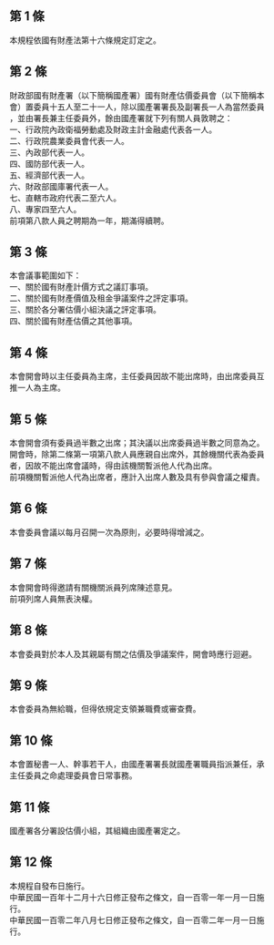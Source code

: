 第 1 條
-------
本規程依國有財產法第十六條規定訂定之。

第 2 條
-------
財政部國有財產署（以下簡稱國產署）國有財產估價委員會（以下簡稱本  
會）置委員十五人至二十一人，除以國產署署長及副署長一人為當然委員  
，並由署長兼主任委員外，餘由國產署就下列有關人員敦聘之：  
一、行政院內政衛福勞動處及財政主計金融處代表各一人。  
二、行政院農業委員會代表一人。  
三、內政部代表一人。  
四、國防部代表一人。  
五、經濟部代表一人。  
六、財政部國庫署代表一人。  
七、直轄市政府代表二至六人。  
八、專家四至六人。  
前項第八款人員之聘期為一年，期滿得續聘。

第 3 條
-------
本會議事範圍如下：  
一、關於國有財產計價方式之議訂事項。  
二、關於國有財產價值及租金爭議案件之評定事項。  
三、關於各分署估價小組決議之評定事項。  
四、關於國有財產估價之其他事項。

第 4 條
-------
本會開會時以主任委員為主席，主任委員因故不能出席時，由出席委員互  
推一人為主席。

第 5 條
-------
本會開會須有委員過半數之出席；其決議以出席委員過半數之同意為之。  
開會時，除第二條第一項第八款人員應親自出席外，其餘機關代表為委員  
者，因故不能出席會議時，得由該機關暫派他人代為出席。  
前項機關暫派他人代為出席者，應計入出席人數及具有參與會議之權責。

第 6 條
-------
本會委員會議以每月召開一次為原則，必要時得增減之。

第 7 條
-------
本會開會時得邀請有關機關派員列席陳述意見。  
前項列席人員無表決權。

第 8 條
-------
本會委員對於本人及其親屬有關之估價及爭議案件，開會時應行迴避。

第 9 條
-------
本會委員為無給職，但得依規定支領兼職費或審查費。

第 10 條
--------
本會置秘書一人、幹事若干人，由國產署署長就國產署職員指派兼任，承  
主任委員之命處理委員會日常事務。

第 11 條
--------
國產署各分署設估價小組，其組織由國產署定之。

第 12 條
--------
本規程自發布日施行。  
中華民國一百年十二月十六日修正發布之條文，自一百零一年一月一日施  
行。  
中華民國一百零二年八月七日修正發布之條文，自一百零二年一月一日施  
行。

